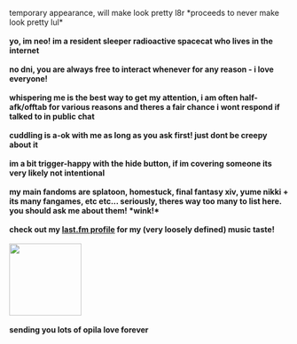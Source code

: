 temporary appearance, will make look pretty l8r *proceeds to never make look pretty lul\*
<br><br><b> yo, im neo! im a resident sleeper radioactive spacecat who lives in the internet
<br><br><b> no dni, you are always free to interact whenever for any reason - i love everyone!
<br><br><b> whispering me is the best way to get my attention, i am often half-afk/offtab for various reasons and theres a fair chance i wont respond if talked to in public chat
<br><br><b> cuddling is a-ok with me as long as you ask first! just dont be creepy about it
<br><br><b> im a bit trigger-happy with the hide button, if im covering someone its very likely not intentional
<br><br><b> my main fandoms are splatoon, homestuck, final fantasy xiv, yume nikki + its many fangames, etc etc... seriously, theres way too many to list here. you should ask me about them! *wink!\*
<br><br><b> check out my [last.fm profile](https://www.last.fm/user/smarklings) for my (very loosely defined) music taste!
<br><br><b>  <img src="https://static.wikia.nocookie.net/gartenofbanban/images/a/a2/Opila_Bird_Depiction.png/revision/latest?cb=20230514221127" width="130px">
<br><br><b> sending you lots of opila love forever
